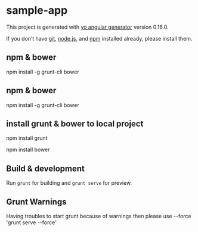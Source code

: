 # sample-app

This project is generated with [yo angular generator](https://github.com/yeoman/generator-angular)
version 0.16.0.

If you don’t have [git](https://github.com/), [node.js](https://nodejs.org/en/), and [npm](https://www.npmjs.org/) installed already, please install them.


## npm & bower
npm install -g  grunt-cli bower

## npm & bower
npm install -g  grunt-cli bower

## install grunt  & bower to local project
npm install grunt

npm install bower



## Build & development

Run `grunt` for building and `grunt serve` for preview.

## Grunt Warnings
Having troubles to start grunt because of warnings then please use --force 'grunt serve --force'
